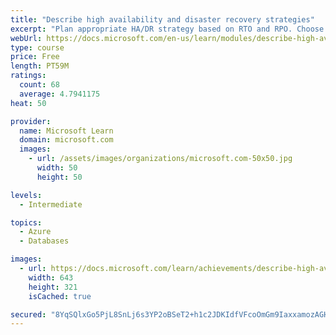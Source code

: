 ```yaml
---
title: "Describe high availability and disaster recovery strategies"
excerpt: "Plan appropriate HA/DR strategy based on RTO and RPO. Choose best solution for IaaS or PaaS deployments or hybrid workloads."
webUrl: https://docs.microsoft.com/en-us/learn/modules/describe-high-availability-disaster-recovery-strategies/
type: course
price: Free
length: PT59M
ratings:
  count: 68
  average: 4.7941175
heat: 50

provider:
  name: Microsoft Learn
  domain: microsoft.com
  images:
    - url: /assets/images/organizations/microsoft.com-50x50.jpg
      width: 50
      height: 50

levels:
  - Intermediate

topics:
  - Azure
  - Databases

images:
  - url: https://docs.microsoft.com/learn/achievements/describe-high-availability-and-disaster-recovery-strategies-social.png
    width: 643
    height: 321
    isCached: true

secured: "8YqSQlxGo5PjL8SnLj6s3YP2oBSeT2+h1c2JDKIdfVFcoOmGm9IaxxamozAGH7am9kuuu/syMfL9JrjFn6sPd0HH17lc6WXPzoRpHzgONzxm7+NW754lwTztyVRF7ixcQ1xXrP06SHTcny2H4sV+XaQw2nH2uaYp7kEFOhjbZl3df+u95LqEWvjqWFzydYWl8lXkbI9D2qcg4u8/E9OOb3FbgCa+Q2rYoUA5dZeCxcQLE6deF/x+cWDMntr0rylfRbV2Ms7TZxR8kF5XXgQJlbDS+FFLO5opOflP7eQUAN5muLzyR+PNDZ4leHc4536Iohl/2Sye0Eaeg5kPHbZqOmeOG6csv5Ng2Acp38d1JdTyGAhdUodBQG9TtUEIGeEbX5ckj6fNoNSKlbFGcYVvgeS8lMROky5GQreMVxEO1+A=;D0UkNamCyfXYnSLygnbU8w=="
---
```


